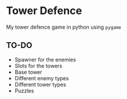# Tower Defence

My tower defence game in python using `pygame`

## TO-DO

* Spawner for the enemies
* Slots for the towers
* Base tower
* Different enemy types
* Different tower types
* Puzzles
